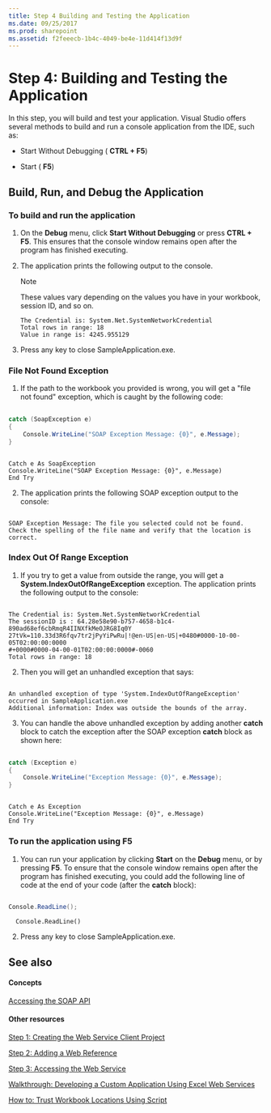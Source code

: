 ```yaml
---
title: Step 4 Building and Testing the Application
ms.date: 09/25/2017
ms.prod: sharepoint
ms.assetid: f2feeecb-1b4c-4049-be4e-11d414f13d9f
---
```



# Step 4: Building and Testing the Application

In this step, you will build and test your application. Visual Studio offers several methods to build and run a console application from the IDE, such as:
  
    
    


- Start Without Debugging ( **CTRL + F5**)
    
  
- Start ( **F5**)
    
  

## Build, Run, and Debug the Application


### To build and run the application


1. On the **Debug** menu, click **Start Without Debugging** or press **CTRL + F5**. This ensures that the console window remains open after the program has finished executing. 
    
  
2. The application prints the following output to the console.
    
    > [!NOTE]
    > These values vary depending on the values you have in your workbook, session ID, and so on. 

    ```
    The Credential is: System.Net.SystemNetworkCredential
    Total rows in range: 18
    Value in range is: 4245.955129
    ```

3. Press any key to close SampleApplication.exe.
    
### File Not Found Exception


1. If the path to the workbook you provided is wrong, you will get a "file not found" exception, which is caught by the following code:
    
```cs
  
catch (SoapException e)
{
    Console.WriteLine("SOAP Exception Message: {0}", e.Message);
}
```


```VB.net
  
Catch e As SoapException
Console.WriteLine("SOAP Exception Message: {0}", e.Message)
End Try
```

2. The application prints the following SOAP exception output to the console:
    
```
  
SOAP Exception Message: The file you selected could not be found. Check the spelling of the file name and verify that the location is correct.

```


### Index Out Of Range Exception


1. If you try to get a value from outside the range, you will get a **System.IndexOutOfRangeException** exception. The application prints the following output to the console:
    
```
  
The Credential is: System.Net.SystemNetworkCredential
The sessionID is : 64.28e58e90-b757-4658-b1c4-890ad68ef6cbRmqR4IINXfkMeOJRG8Iq0Y
27tVk=110.33d3R6fqv7tr2jPyYiPwRu|!@en-US|en-US|+0480#0000-10-00-05T02:00:00:0000
#+0000#0000-04-00-01T02:00:00:0000#-0060
Total rows in range: 18
```

2. Then you will get an unhandled exception that says:
    
```
  
An unhandled exception of type 'System.IndexOutOfRangeException' occurred in SampleApplication.exe
Additional information: Index was outside the bounds of the array.
```

3. You can handle the above unhandled exception by adding another **catch** block to catch the exception after the SOAP exception **catch** block as shown here:
    
```cs
  
catch (Exception e)
{
    Console.WriteLine("Exception Message: {0}", e.Message);
}
```


```VB.net
  
Catch e As Exception
Console.WriteLine("Exception Message: {0}", e.Message)
End Try
```


### To run the application using F5


1. You can run your application by clicking **Start** on the **Debug** menu, or by pressing **F5**. To ensure that the console window remains open after the program has finished executing, you could add the following line of code at the end of your code (after the **catch** block):
    
```cs
  
Console.ReadLine();
```


```VB.net
  Console.ReadLine()
```

2. Press any key to close SampleApplication.exe.
    
  

## See also


#### Concepts


  
    
    
 [Accessing the SOAP API](accessing-the-soap-api.md)
#### Other resources


  
    
    
 [Step 1: Creating the Web Service Client Project](step-1-creating-the-web-service-client-project.md)
  
    
    
 [Step 2: Adding a Web Reference](step-2-adding-a-web-reference.md)
  
    
    
 [Step 3: Accessing the Web Service](step-3-accessing-the-web-service.md)
  
    
    
 [Walkthrough: Developing a Custom Application Using Excel Web Services](walkthrough-developing-a-custom-application-using-excel-web-services.md)
  
    
    
 [How to: Trust Workbook Locations Using Script](http://msdn.microsoft.com/library/79ab6ced-7a0c-4275-b852-bb246fc6be57%28Office.15%29.aspx)
